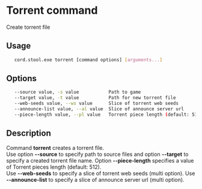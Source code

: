 # Torrent command
   Create torrent file

## Usage
```sh
   cord.stool.exe torrent [command options] [arguments...]
```

## Options
```sh
   --source value, -s value           Path to game
   --target value, -t value           Path for new torrent file
   --web-seeds value, --ws value      Slice of torrent web seeds
   --announce-list value, --al value  Slice of announce server url
   --piece-length value, --pl value   Torrent piece length (default: 512)
```

## Description
   Command **torrent** creates a torrent file.</br>
   Use option **--source** to specify path to source files and option **--target** to specify a created torrent file name. Option **--piece-length** specifies a value of Torrent pieces length (default: 512).</br>
   Use **--web-seeds** to specify a slice of torrent web seeds (multi option). Use **--announce-list** to specify a slice of announce server url (multi option).
